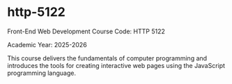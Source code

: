 # http-5122
Front-End Web Development
Course Code: HTTP 5122

Academic Year: 2025-2026

This course delivers the fundamentals of computer programming and introduces the tools for creating interactive web pages using the JavaScript programming language.